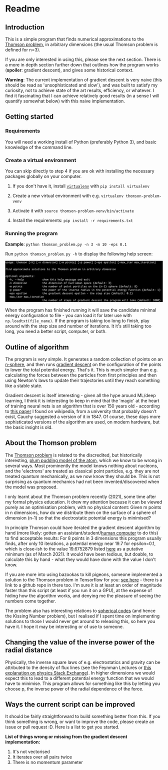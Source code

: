 # Readme

## Introduction
This is a simple program that finds numerical approximations to the [Thomson problem](https://en.wikipedia.org/wiki/Thomson_problem), in arbitrary dimensions (the usual Thomson problem is defined for n=3).

If you are only interested in using this, please see the next section. There is a more in depth section further down that outlines how the program works (**spoiler**: gradient descent), and gives some historical context.

**Warning**: The current implementation of gradient descent is very naive (this should be read as 'unsophisticated and slow'), and was built to satisfy my curiosity, not to achieve state of the art results, efficiency, or whatever. I find it fascinating that I can achieve relatively good results (in a sense I will quantify somewhat below) with this naive implementation.


## Getting started

### Requirements
You will need a working install of Python (preferably Python 3), and basic knowledge of the command line.

### Create a virtual environment

You can skip directly to step 4 if you are ok with installing the necessary packages globally on your computer.

1. If you don't have it, install [`virtualenv`](https://pypi.org/project/virtualenv/) with `pip install virtualenv`

2. Create a new virtual environment with e.g. `virtualenv thomson-problem-venv`

3. Activate it with `source thomson-problem-venv/bin/activate`

4. Install the requirements: `pip install -r requirements.txt`

### Running the program
**Example**: `python thomson_problem.py -n 3 -m 10 -eps 0.1`

Run `python thomson_problem.py -h` to display the following help screen:

![usage_screen](./usage_screen.png)

When the program has finished running it will save the candidate minimal energy configuration to file - you can load it for later use with `np.loadtxt(file_name)`. If the program is taking too long to finish, play around with the step size and number of iterations. It it's still taking too long, you need a better script, computer, or both.


## Outline of algorithm

The program is very simple. It generates a random collection of points on an [n-sphere](https://en.wikipedia.org/wiki/Hypersphere), and then runs [gradient descent](https://en.wikipedia.org/wiki/Gradient_descent) on the configuration of the points to lower the total potential energy. That's it. This is much simpler than e.g. calculating the forces between the particles from first principles and then using Newton's laws to update their trajectories until they reach something like a stable state.

Gradient descent is itself interesting - given all the hype around ML/deep learning, I think it is interesting to keep in mind that the 'magic' at the heart of training neural nets is an algorithm that is over 150 years old - according to [this paper](https://www.math.uni-bielefeld.de/documenta/vol-ismp/40_lemarechal-claude.pdf) I found on wikipedia, from a university that probably doesn't exist, Cauchy suggested a version of it in 1847. Of course, these days more sophisticated versions of the algorithm are used, on modern hardware, but the basic insight is old.


## About the Thomson problem

The [Thomson problem](https://en.wikipedia.org/wiki/Thomson_problem) is related to the discredited, but historically interesting, [plum pudding model of the atom](https://en.wikipedia.org/wiki/Plum_pudding_model), which we know to be wrong in several ways. Most prominently the model knows nothing about nucleons, and the 'electrons' are treated as classical point particles, e.g. they are not treated quantum mechanically, as we now know they should be. This is not surprising as quantum mechanics had not been invented/discovered when the model was proposed.

I only learnt about the Thomson problem recently (2021), some time after my formal physics education. It drew my attention because it can be viewed purely as an optimisation problem, with no physical content: Given m points in n dimensions, how do we distribute them on the surface of a sphere of dimension (n-1) so that the electrostatic potential energy is minimised?

In principle Thomson could have iterated the gradient descent algorithm by hand (more likely: gotten an assistant/student/[human computer](https://en.wikipedia.org/wiki/Computer#Etymology) to do this) to find acceptable results: For 8 points in 3 dimensions this program usually finds, after only 10 iterations, a potential energy near 19.7 for epsilon=0.1, which is close-ish to the value 19.6752879 listed [here](http://neilsloane.com/electrons/index.html) as a putative minimum (as of March 2021). It would have been tedious, but doable, to calculate this by hand - what they would have done with the value I don't know.

If you are more into using bazookas to kill pigeons, someone implemented a solution to the Thomson problem in Tensorflow for you: [see here](https://towardsdatascience.com/stupid-tensorflow-tricks-3a837194b7a0) - there is a link to a github repo in there too. I'm sure it is at least an order of magnitude faster than this script (at least if you run it on a GPU), at the expense of hiding how the algorithm works, and denying me the pleasure of seeing the numbers come together.

The problem also has interesting relations to [spherical codes](https://en.wikipedia.org/wiki/Spherical_code) (and hence the Kissing Number problem), but I realised if I spent time on implementing solutions to those I would never get around to releasing this, so here you have it. I hope it may be interesting or of use to someone.

## Changing the value of the inverse power of the radial distance

Physically, the inverse square laws of e.g. electrostatics and gravity can be attributed to the density of flux lines (see the Feynman Lectures or [this explanation on physics Stack Exchange](https://physics.stackexchange.com/questions/176811/inverse-square-law-and-extra-space-dimensions)). In higher dimensions we would expect this to lead to a different potential energy function that we would have to minimise. This program allows for something like this by letting you choose p, the inverse power of the radial dependence of the force.


## Ways the current script can be improved

It should be fairly straightforward to build something better from this. If you think something is wrong, or want to improve the code, please create an issue or pull request :D. Here is a list to get you started.

**List of things wrong or missing from the gradient descent implementation:**

1. It's not vectorised
2. It iterates over all pairs twice
3. There is no momentum parameter

